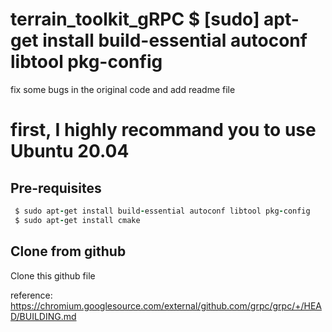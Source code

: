 # terrain_toolkit_gRPC $ [sudo] apt-get install build-essential autoconf libtool pkg-config
fix some bugs in the original code and add readme file

# first, I highly recommand you to use Ubuntu 20.04

## Pre-requisites

```ruby
 $ sudo apt-get install build-essential autoconf libtool pkg-config
 $ sudo apt-get install cmake
```

## Clone from github
Clone this github file

reference: https://chromium.googlesource.com/external/github.com/grpc/grpc/+/HEAD/BUILDING.md
